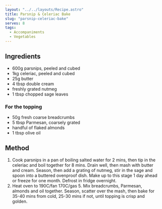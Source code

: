 ```yaml
---
layout: "../../layouts/Recipe.astro"
title: Parsnip & Celeriac Bake
slug: "parsnip-celeriac-bake"
serves: 8
tags:
  - Accompaniments
  - Vegetables
---
```


## Ingredients

- 600g parsnips, peeled and cubed
- 1kg celeriac, peeled and cubed
- 25g butter
- 4 tbsp double cream
- freshly grated nutmeg
- 1 tbsp chopped sage leaves

### For the topping

- 50g fresh coarse breadcrumbs
- 5 tbsp Parmesan, coarsely grated
- handful of flaked almonds
- 1 tbsp olive oil

## Method

1. Cook parsnips in a pan of boiling salted water for 2 mins, then tip in the celeriac and boil together for 8 mins. Drain well, then mash with butter and cream. Season, then add a grating of nutmeg, stir in the sage and spoon into a buttered ovenproof dish. Make up to this stage 1 day ahead or freeze for one month. Defrost in fridge overnight.
1. Heat oven to 190C/fan 170C/gas 5. Mix breadcrumbs, Parmesan, almonds and oil together. Season, scatter over the mash, then bake for 35-40 mins from cold, 25-30 mins if not, until topping is crisp and golden.